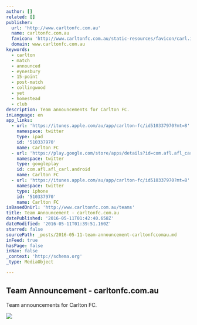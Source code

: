 ```yaml
---
author: []
related: []
publisher:
  url: 'http://www.carltonfc.com.au'
  name: carltonfc.com.au
  favicon: 'http://www.carltonfc.com.au/static-resources/favicon/carl.ico'
  domain: www.carltonfc.com.au
keywords:
  - carlton
  - match
  - announced
  - eynesbury
  - 15-point
  - post-match
  - collingwood
  - yet
  - homestead
  - club
description: Team announcements for Carlton FC.
inLanguage: en
app_links:
  - url: 'https://itunes.apple.com/au/app/carlton-fc/id510337970?mt=8'
    namespace: twitter
    type: ipad
    id: '510337970'
    name: Carlton FC
  - url: 'https://play.google.com/store/apps/details?id=com.afl.afl_carl.android'
    namespace: twitter
    type: googleplay
    id: com.afl.afl_carl.android
    name: Carlton FC
  - url: 'https://itunes.apple.com/au/app/carlton-fc/id510337970?mt=8'
    namespace: twitter
    type: iphone
    id: '510337970'
    name: Carlton FC
isBasedOnUrl: 'http://www.carltonfc.com.au/teams'
title: Team Announcement - carltonfc.com.au
datePublished: '2016-05-11T01:42:40.658Z'
dateModified: '2016-05-11T01:39:51.160Z'
starred: false
sourcePath: _posts/2016-05-11-team-announcement-carltonfccomau.md
inFeed: true
hasPage: false
inNav: false
_context: 'http://schema.org'
_type: MediaObject

---
```

<article style=""><h1>Team Announcement - carltonfc.com.au</h1><p>Team announcements for Carlton FC.</p><img src="http://s.afl.com.au/staticfile/AFL%20Tenant/Carlton/Images/Carlton_site_90x85.png" /></article>